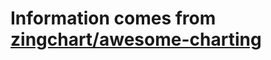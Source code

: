 # Information comes from [zingchart/awesome-charting](https://github.com/zingchart/awesome-charting)

